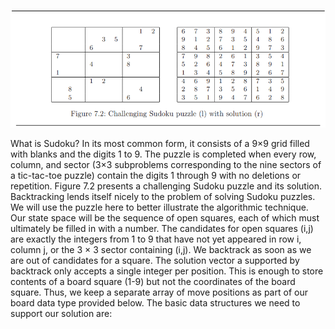 ![sudoku puzzle](sudoku_puzzle.png)

What is Sudoku? In its most common form, it consists of a 9×9 grid filled with
blanks and the digits 1 to 9. The puzzle is completed when every row, column, and
sector (3×3 subproblems corresponding to the nine sectors of a tic-tac-toe puzzle)
contain the digits 1 through 9 with no deletions or repetition. Figure 7.2 presents
a challenging Sudoku puzzle and its solution.
Backtracking lends itself nicely to the problem of solving Sudoku puzzles. We
will use the puzzle here to better illustrate the algorithmic technique. Our state
space will be the sequence of open squares, each of which must ultimately be filled
in with a number. The candidates for open squares (i,j) are exactly the integers
from 1 to 9 that have not yet appeared in row i, column j, or the 3 × 3 sector
containing (i,j). We backtrack as soon as we are out of candidates for a square.
The solution vector a supported by backtrack only accepts a single integer
per position. This is enough to store contents of a board square (1-9) but not the
coordinates of the board square. Thus, we keep a separate array of move positions
as part of our board data type provided below. The basic data structures we need
to support our solution are: